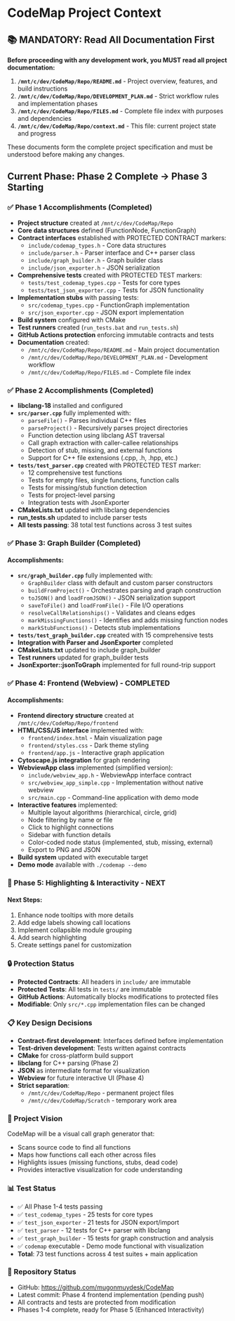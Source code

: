 # CodeMap Project Context

## 📚 MANDATORY: Read All Documentation First

**Before proceeding with any development work, you MUST read all project documentation:**

1. **`/mnt/c/dev/CodeMap/Repo/README.md`** - Project overview, features, and build instructions
2. **`/mnt/c/dev/CodeMap/Repo/DEVELOPMENT_PLAN.md`** - Strict workflow rules and implementation phases
3. **`/mnt/c/dev/CodeMap/Repo/FILES.md`** - Complete file index with purposes and dependencies
4. **`/mnt/c/dev/CodeMap/Repo/context.md`** - This file: current project state and progress

These documents form the complete project specification and must be understood before making any changes.

## Current Phase: Phase 2 Complete → Phase 3 Starting  

### ✅ Phase 1 Accomplishments (Completed)
- **Project structure** created at `/mnt/c/dev/CodeMap/Repo`
- **Core data structures** defined (FunctionNode, FunctionGraph)
- **Contract interfaces** established with PROTECTED CONTRACT markers:
  - `include/codemap_types.h` - Core data structures
  - `include/parser.h` - Parser interface and C++ parser class
  - `include/graph_builder.h` - Graph builder class
  - `include/json_exporter.h` - JSON serialization
- **Comprehensive tests** created with PROTECTED TEST markers:
  - `tests/test_codemap_types.cpp` - Tests for core types
  - `tests/test_json_exporter.cpp` - Tests for JSON functionality
- **Implementation stubs** with passing tests:
  - `src/codemap_types.cpp` - FunctionGraph implementation
  - `src/json_exporter.cpp` - JSON export implementation
- **Build system** configured with CMake
- **Test runners** created (`run_tests.bat` and `run_tests.sh`)
- **GitHub Actions protection** enforcing immutable contracts and tests
- **Documentation** created:
  - `/mnt/c/dev/CodeMap/Repo/README.md` - Main project documentation
  - `/mnt/c/dev/CodeMap/Repo/DEVELOPMENT_PLAN.md` - Development workflow
  - `/mnt/c/dev/CodeMap/Repo/FILES.md` - Complete file index

### ✅ Phase 2 Accomplishments (Completed)

- **libclang-18** installed and configured
- **`src/parser.cpp`** fully implemented with:
  - `parseFile()` - Parses individual C++ files
  - `parseProject()` - Recursively parses project directories  
  - Function detection using libclang AST traversal
  - Call graph extraction with caller-callee relationships
  - Detection of stub, missing, and external functions
  - Support for C++ file extensions (.cpp, .h, .hpp, etc.)
- **`tests/test_parser.cpp`** created with PROTECTED TEST marker:
  - 12 comprehensive test functions
  - Tests for empty files, single functions, function calls
  - Tests for missing/stub function detection
  - Tests for project-level parsing
  - Integration tests with JsonExporter
- **CMakeLists.txt** updated with libclang dependencies
- **run_tests.sh** updated to include parser tests
- **All tests passing**: 38 total test functions across 3 test suites

### ✅ Phase 3: Graph Builder (Completed)

#### Accomplishments:
- **`src/graph_builder.cpp`** fully implemented with:
  - `GraphBuilder` class with default and custom parser constructors
  - `buildFromProject()` - Orchestrates parsing and graph construction
  - `toJSON()` and `loadFromJSON()` - JSON serialization support
  - `saveToFile()` and `loadFromFile()` - File I/O operations
  - `resolveCallRelationships()` - Validates and cleans edges
  - `markMissingFunctions()` - Identifies and adds missing function nodes
  - `markStubFunctions()` - Detects stub implementations
- **`tests/test_graph_builder.cpp`** created with 15 comprehensive tests
- **Integration with Parser and JsonExporter** completed
- **CMakeLists.txt** updated to include graph_builder
- **Test runners** updated for graph_builder tests
- **JsonExporter::jsonToGraph** implemented for full round-trip support

### ✅ Phase 4: Frontend (Webview) - COMPLETED

#### Accomplishments:
- **Frontend directory structure** created at `/mnt/c/dev/CodeMap/Repo/frontend`
- **HTML/CSS/JS interface** implemented with:
  - `frontend/index.html` - Main visualization page
  - `frontend/styles.css` - Dark theme styling
  - `frontend/app.js` - Interactive graph application
- **Cytoscape.js integration** for graph rendering
- **WebviewApp class** implemented (simplified version):
  - `include/webview_app.h` - WebviewApp interface contract
  - `src/webview_app_simple.cpp` - Implementation without native webview
  - `src/main.cpp` - Command-line application with demo mode
- **Interactive features** implemented:
  - Multiple layout algorithms (hierarchical, circle, grid)
  - Node filtering by name or file
  - Click to highlight connections
  - Sidebar with function details
  - Color-coded node status (implemented, stub, missing, external)
  - Export to PNG and JSON
- **Build system** updated with executable target
- **Demo mode** available with `./codemap --demo`

### 🚧 Phase 5: Highlighting & Interactivity - NEXT

#### Next Steps:
1. Enhance node tooltips with more details
2. Add edge labels showing call locations
3. Implement collapsible module grouping
4. Add search highlighting
5. Create settings panel for customization

### 🔒 Protection Status
- **Protected Contracts**: All headers in `include/` are immutable
- **Protected Tests**: All tests in `tests/` are immutable  
- **GitHub Actions**: Automatically blocks modifications to protected files
- **Modifiable**: Only `src/*.cpp` implementation files can be changed

### 📋 Key Design Decisions
- **Contract-first development**: Interfaces defined before implementation
- **Test-driven development**: Tests written against contracts
- **CMake** for cross-platform build support
- **libclang** for C++ parsing (Phase 2)
- **JSON** as intermediate format for visualization
- **Webview** for future interactive UI (Phase 4)
- **Strict separation**:
  - `/mnt/c/dev/CodeMap/Repo` - permanent project files
  - `/mnt/c/dev/CodeMap/Scratch` - temporary work area

### 🎯 Project Vision
CodeMap will be a visual call graph generator that:
- Scans source code to find all functions
- Maps how functions call each other across files
- Highlights issues (missing functions, stubs, dead code)
- Provides interactive visualization for code understanding

### 📊 Test Status
- ✅ All Phase 1-4 tests passing
- ✅ `test_codemap_types` - 25 tests for core types
- ✅ `test_json_exporter` - 21 tests for JSON export/import
- ✅ `test_parser` - 12 tests for C++ parser with libclang
- ✅ `test_graph_builder` - 15 tests for graph construction and analysis
- ✅ `codemap` executable - Demo mode functional with visualization
- **Total**: 73 test functions across 4 test suites + main application

### 🔄 Repository Status
- GitHub: https://github.com/mugonmuydesk/CodeMap
- Latest commit: Phase 4 frontend implementation (pending push)
- All contracts and tests are protected from modification
- Phases 1-4 complete, ready for Phase 5 (Enhanced Interactivity)